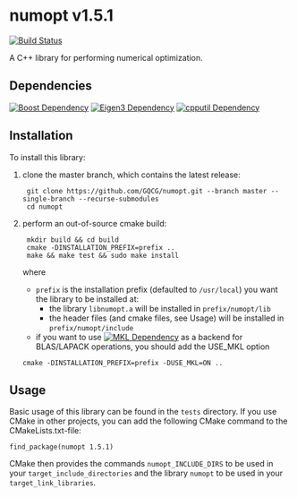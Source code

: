 # numopt v1.5.1

[![Build Status](https://travis-ci.org/GQCG/numopt.svg?branch=master)](https://travis-ci.org/GQCG/numopt)

A C++ library for performing numerical optimization.



## Dependencies
[![Boost Dependency](https://img.shields.io/badge/Boost-1.65.1+-000000.svg)](www.boost.org)
[![Eigen3 Dependency](https://img.shields.io/badge/Eigen-3.3.4+-000000.svg)](http://eigen.tuxfamily.org/index.php?title=Main_Page)
[![cpputil Dependency](https://img.shields.io/badge/cpputil-1.5.1+-blue.svg)](https://github.com/GQCG/cpputil)

## Installation
To install this library:
1. clone the master branch, which contains the latest release:

        git clone https://github.com/GQCG/numopt.git --branch master --single-branch --recurse-submodules
        cd numopt

2. perform an out-of-source cmake build:

        mkdir build && cd build
        cmake -DINSTALLATION_PREFIX=prefix ..
        make && make test && sudo make install

    where
    * `prefix` is the installation prefix (defaulted to `/usr/local`) you want the library to be installed at:
        * the library `libnumopt.a` will be installed in `prefix/numopt/lib`
        * the header files (and cmake files, see Usage) will be installed in `prefix/numopt/include`
    *  if you want to use [![MKL Dependency](https://img.shields.io/badge/MKL-2019+-000000.svg)](https://software.intel.com/en-us/mkl) as a backend for BLAS/LAPACK operations, you should add the USE_MKL option
    ```
    cmake -DINSTALLATION_PREFIX=prefix -DUSE_MKL=ON ..    
    ```


## Usage
Basic usage of this library can be found in the `tests` directory. If you use CMake in other projects, you can add the following CMake command to the CMakeLists.txt-file:

    find_package(numopt 1.5.1)

CMake then provides the commands `numopt_INCLUDE_DIRS` to be used in your `target_include_directories` and the library `numopt` to be used in your `target_link_libraries`.
